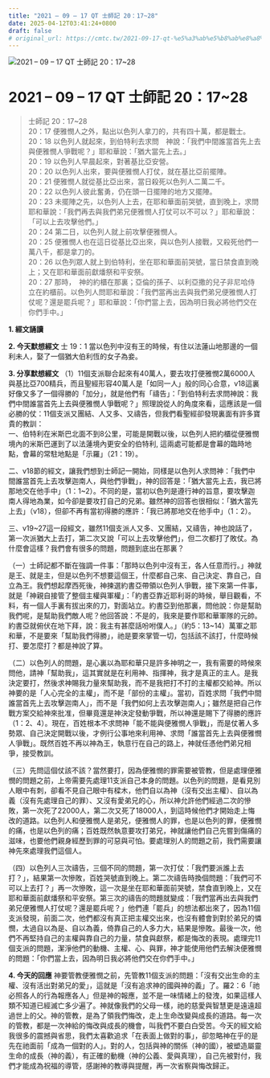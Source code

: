 ```yaml
---
title: "2021 – 09 – 17 QT 士師記 20：17~28"
date: 2025-04-12T03:41:24+0800
draft: false
# original_url: https://cmtc.tw/2021-09-17-qt-%e5%a3%ab%e5%b8%ab%e8%a8%98-20%ef%bc%9a1728
---
```


![2021 – 09 – 17 QT 士師記 20：17\~28](/images/qt.jpg   "2021 – 09 – 17 QT 士師記 20：17\~28")

# 2021 – 09 – 17 QT 士師記 20：17\~28

> 士師記 20：17\~28  
> 20：17 便雅憫人之外，點出以色列人拿刀的，共有四十萬，都是戰士。  
> 20：18 以色列人就起來，到伯特利去求問　神說：「我們中間誰當首先上去與便雅憫人爭戰呢？」耶和華說：「猶大當先上去。」  
> 20：19 以色列人早晨起來，對著基比亞安營。  
> 20：20 以色列人出來，要與便雅憫人打仗，就在基比亞前擺陣。  
> 20：21 便雅憫人就從基比亞出來，當日殺死以色列人二萬二千。  
> 20：22 以色列人彼此奮勇，仍在頭一日擺陣的地方又擺陣。  
> 20：23 未擺陣之先，以色列人上去，在耶和華面前哭號，直到晚上，求問耶和華說：「我們再去與我們弟兄便雅憫人打仗可以不可以？」耶和華說：「可以上去攻擊他們。」  
> 20：24 第二日，以色列人就上前攻擊便雅憫人。  
> 20：25 便雅憫人也在這日從基比亞出來，與以色列人接戰，又殺死他們一萬八千，都是拿刀的。  
> 20：26 以色列眾人就上到伯特利，坐在耶和華面前哭號，當日禁食直到晚上；又在耶和華面前獻燔祭和平安祭。  
> 20：27 那時，　神的約櫃在那裏；亞倫的孫子、以利亞撒的兒子非尼哈侍立在約櫃前。以色列人問耶和華說：「我們當再出去與我們弟兄便雅憫人打仗呢？還是罷兵呢？」耶和華說：「你們當上去，因為明日我必將他們交在你們手中。」

**1. 經文誦讀**

**2.  今天默想經文**
士 19：1 當以色列中沒有王的時候，有住以法蓮山地那邊的一個利未人，娶了一個猶大伯利恆的女子為妾。

**3. 分享默想經文**
（1）11個支派聯合起來有40萬人，要去攻打便雅憫2萬6000人與基比亞700精兵，而且聖經形容40萬人是「如同一人」般的同心合意，v18這裏好像又多了一個得勝的「加分」，就是他們有「禱告」：「到伯特利去求問神說：我們中間誰當首先上去與便雅憫人爭戰呢？」照理說從人的角度來看，這應該是一個必勝的仗：11個支派又團結、人又多、又禱告，但我們看聖經卻發現裏面有許多寶貴的教訓：  
一、伯特利在米斯巴北面不到8公里，可能是開戰以後，以色列人把約櫃從便雅憫境內的米斯巴運到了以法蓮境內更安全的伯特利, 這兩處可能都是會幕的臨時地點，會幕的常駐地點是「示羅」（21：19）。

二、v18節的經文，讓我們想到士師記一開始，同樣是以色列人求問神：「我們中間誰當首先上去攻擊迦南人，與他們爭戰」，神的回答是：「猶大當先上去，我已將那地交在他手中」（1：1\~2）。不同的是，當初以色列是遵行神的旨意，要攻擊迦南人得地為業，如今卻是要攻打自己的兄弟。雖然神的回答也很相似：「猶大當先上去」（v18），但卻不再有當初得勝的應許：「我已將那地交在他手中」（1：2）。

三、v19\~27這一段經文，雖然11個支派人又多、又團結，又禱告，神也說話了，第一次派猶大上去打，第二次又說「可以上去攻擊他們」，但二次都打了敗仗。為什麼會這樣？我們會有很多的問題，問題到底出在那裏？

（一）士師記都不斷在強調一件事：「那時以色列中沒有王，各人任意而行。」神就是王、就是主，但是以色列不想要這個王，什麼都自己來、自己決定、靠自己，自立為王。我們想起摩西死後，神揀選約書亞帶領以色列人爭戰，接下來第一件事，就是「神親自接管了整個主權與軍權」：「約書亞靠近耶利哥的時候，舉目觀看，不料，有一個人手裏有拔出來的刀，對面站立。約書亞到他那裏，問他說：你是幫助我們呢，是幫助我們敵人呢？他回答說：不是的，我來是要作耶和華軍隊的元帥。約書亞就俯伏在地下拜，說：我主有甚麼話吩咐僕人。」（約5：13\~14）萬軍之耶和華，不是要來「幫助我們得勝」，祂是要來掌管一切，包括該不該打，什麼時候打、要怎麼打？都是神說了算。

（二）以色列人的問題，是心裏以為耶和華只是許多神明之一，我有需要的時候來問他，請神「幫助我」，這其實就是在利用神、指揮神，我才是真正的主人。是我決定要打，然後求神賜我力量來幫助我，而不是我把打不打的主權都交給神。所以神要的是「人心完全的主權」，而不是「部份的主權」。當初，百姓求問「我們中間誰當首先上去攻擊迦南人」，而不是「我們如何上去攻擊迦南人」；雖然是把自己作戰方案交給神來批准，但畢竟還是神決定發動爭戰，所以神還是賜下了得勝的應許（1：2、4）。現在，百姓根本不求問神「能不能與便雅憫人爭戰」，而是仗著人多勢眾、自己決定開戰以後，才例行公事地來利用神、求問「誰當首先上去與便雅憫人爭戰」。既然百姓不再以神為王，執意行在自己的路上，神就任憑他們弟兄相爭，接受教訓。

（三）先問這個仗該不該？當然要打，因為便雅憫的罪需要被管教，但是處理便雅憫的問題之前，上帝需要先處理11支派自己本身的問題。以色列的問題，是看見別人眼中有刺，卻看不見自己眼中有樑木，他們自以為神（沒有交出主權）、自以為義（沒有先處理自己的罪）、又沒有愛弟兄的心，所以神允許他們經過二次的慘敗，第一次死了22000人，第二次又死了18000人，到這時候他們才開始走上悔改的道路。以色列人和便雅憫人是弟兄，便雅憫人的罪，也是以色列的罪，便雅憫的痛，也是以色列的痛；百姓既然執意要攻打弟兄，神就讓他們自己先嘗到傷痛的滋味，也要他們親身經歷到罪的可惡與可怕。要處理別人的問題之前，我們需要讓神先來處理我們這個人。

（四）以色列人三次禱告，三個不同的問題，第一次打仗：「我們要派誰上去打？」，結果第一次慘敗，百姓哭號直到晚上。第二次禱告時換個問題：「我們可不可以上去打？」再一次慘敗，這一次是坐在耶和華面前哭號，禁食直到晚上，又在耶和華面前獻燔祭和平安祭。第三次的禱告的問題就變成：「我們當再出去與我們弟兄便雅憫人打仗呢？還是罷兵呢？」他們連「罷兵」的想法都出來了，因為11個支派發現，前面二次，他們都沒有真正把主權交出來，也沒有體會到對於弟兄的憐憫，太過自以為是、自以為義，倚靠自己的人多力大，結果是慘敗。最後一次，他們不再堅持自己的主權與靠自己的力量，禁食與獻祭，都是悔改的表現。處理完11個支派的問題，潔淨他們的動機、主權、心、與罪，神才能使用他們去解決便雅憫的問題：「你們當上去，因為明日我必將他們交在你們手中。」

**4. 今天的回應**
神要管教便雅憫之前，先管教11個支派的問題：「沒有交出生命的主權、沒有活出對弟兄的愛」，這就是「沒有追求神的國與神的義」了。羅2：6「祂必照各人的行為報應各人」但是神的報應，並不是一味情緒上的發洩，如果這樣人類不知道已經滅亡多少遍了。神就像我們的父母一樣，祂的慈愛與智慧更是遠遠超過世上的父。神的管教，是為了領我們悔改，走上生命改變與成長的道路。每一次的管教，都是一次神給的悔改與成長的機會，叫我們不要白白受苦。今天的經文給我很多的震撼與省思，我們太喜歡追求「在表面上做對的事」，卻忽略神在乎的是先在祂面前「成為一個對的人」。對的人，包括與神的關係（神的國），被塑造屬靈生命的成長（神的義），有正確的動機（神的公義、愛與真理），自己先被對付，我們才能成為祝福的導管，感謝神的教導與提醒，再一次省察與悔改歸正。
